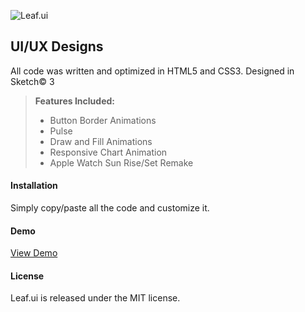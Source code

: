 <html>
<head>
<meta charset="utf-8">
<meta name="viewport" content="width=device-width, initial-scale=1.0">
<link rel="stylesheet" href="https://stackedit.io/res-min/themes/base.css" />
<script type="text/javascript" src="https://cdn.mathjax.org/mathjax/latest/MathJax.js?config=TeX-AMS_HTML"></script>
</head>
<body><div class="container"><p><img src="http://kfan.io/svg.html/img/Leaf.ui.jpg" alt="Leaf.ui" title=""></p>



<h2 id="css3-and-html5-button-animations">UI/UX Designs</h2>

<p>All code was written and optimized in HTML5 and CSS3. Designed in Sketch&copy; 3</p>

<blockquote>
  <p><strong>Features Included:</strong></p>
  
  <ul>
  <li>Button Border Animations</li>
  <li>Pulse</li>
  <li>Draw and Fill Animations</li>
  <li>Responsive Chart Animation</li>
  <li>Apple Watch Sun Rise/Set Remake</li>
  </ul>
</blockquote>



<h4 id="installation"><i class="icon-file"></i> Installation</h4>

<p>Simply copy/paste all the code and customize it.</p>



<h4 id="demo"><i class="icon-play"></i> Demo</h4>

<p><a href="http://kfan.io/leaf.ui/">View Demo</a></p>



<h4 id="license"><i class="icon-tags"></i> License</h4>

<p>Leaf.ui is released under the MIT license.</p></div></body>
</html>